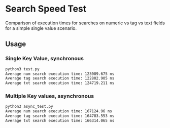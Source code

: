 # Search Speed Test
Comparison of execution times for searches on numeric vs tag vs text fields for a simple single value scenario.
## Usage
### Single Key Value, synchronous
```bash
python3 test.py
Average num search execution time: 123089.675 ns
Average tag search execution time: 122802.905 ns
Average txt search execution time: 124719.211 ns
```
### Multiple Key values, asynchronous
```bash
python3 async_test.py
Average num search execution time: 167124.96 ns
Average tag search execution time: 164783.553 ns
Average txt search execution time: 166314.065 ns
```